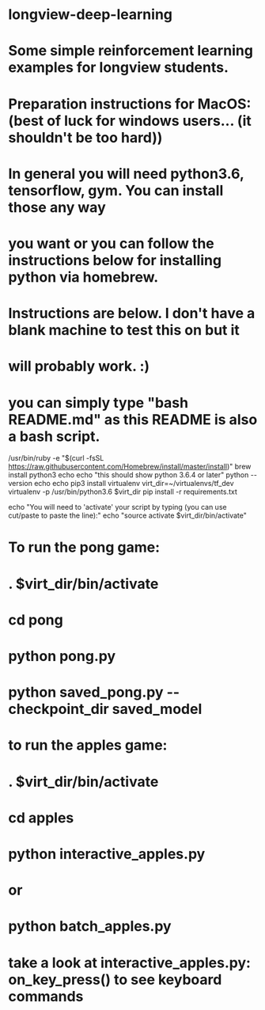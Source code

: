 # longview-deep-learning
# Some simple reinforcement learning examples for longview students.
#
# Preparation instructions for MacOS:  (best of luck for windows users... (it shouldn't be too hard))
# In general you will need python3.6, tensorflow, gym.  You can install those any way
# you want or you can follow the instructions below for installing python via homebrew.
# Instructions are below.  I don't have a blank machine to test this on but it 
# will probably work.  :)
# you can simply type "bash README.md" as this README is also a bash script.


/usr/bin/ruby -e "$(curl -fsSL https://raw.githubusercontent.com/Homebrew/install/master/install)"
brew install python3
echo
echo "this should show python 3.6.4 or later"
python --version
echo
echo
pip3 install virtualenv
virt_dir=~/virtualenvs/tf_dev
virtualenv -p /usr/bin/python3.6 $virt_dir
pip install -r requirements.txt

echo "You will need to 'activate' your script by typing (you can use cut/paste to paste the line):"
echo "source activate $virt_dir/bin/activate"


# To run the pong game:
# . $virt_dir/bin/activate
# cd pong
# python pong.py
# <or>
# python saved_pong.py --checkpoint_dir saved_model

# to run the apples game:
# . $virt_dir/bin/activate
# cd apples
# python interactive_apples.py
# or
# python batch_apples.py
# take a look at interactive_apples.py: on_key_press() to see keyboard commands
